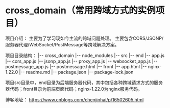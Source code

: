 # cross_domain（常用跨域方式的实例项目）
项目介绍：
    主要为了学习现如今主流的跨域问题处理。
    主要包含CORS/JSONP/服务器代理/WebSocket/PostMessage等跨域解决方案。


项目目录结构：
|-- cross_domain
    |-- node_modules
    |-- src 
        |-- end
            |-- app.js
            |-- cors_app.js
            |-- jsonp_app.js
            |-- proxy_app.js
            |-- websocket_app.js
            |-- postmessage_app.js
            |-- postmessage.html
        |-- front
            |-- app.html
        |-- nginx-1.22.0
    |-- readme.md
    |-- package.json
    |-- package-lock.json

项目src目录中，end目录为后端服务器代码，其中包括各种跨域请求方式的服务器代码；front目录为前端页面代码；nginx-1.22.0为nginx服务代码。

博客地址： https://www.cnblogs.com/chenjinhai/p/16502605.html
